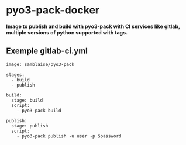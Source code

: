 # pyo3-pack-docker

**Image to publish and build with pyo3-pack with CI services like gitlab, multiple versions of python supported with tags.**

## Exemple gitlab-ci.yml

```
image: samblaise/pyo3-pack

stages:
  - build
  - publish
 
build:
  stage: build
  script:
    - pyo3-pack build
    
publish:
  stage: publish
  script:
    - pyo3-pack publish -u user -p $password
```



